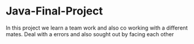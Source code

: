 # Java-Final-Project
In this project we learn a team work and also co working with a different mates. Deal with a errors and also sought out by facing each other 
